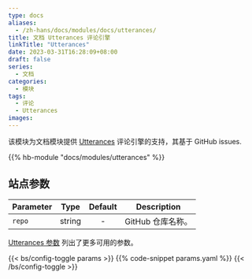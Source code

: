 ```yaml
---
type: docs
aliases:
  - /zh-hans/docs/modules/docs/utterances/
title: 文档 Utterances 评论引擎
linkTitle: "Utterances"
date: 2023-03-31T16:28:09+08:00
draft: false
series:
  - 文档
categories:
  - 模块
tags:
  - 评论
  - Utterances
images:
---
```


该模块为文档模块提供 [Utterances](https://utteranc.es) 评论引擎的支持，其基于 GitHub issues.

<!--more-->

{{% hb-module "docs/modules/utterances" %}}

## 站点参数

| Parameter |  Type  | Default | Description       |
| --------- | :----: | :-----: | ----------------- |
| `repo`    | string |    -    | GitHub 仓库名称。 |

[Utterances 参数](https://hugomods.com/en/docs/comment-engines/utterances/#site-parameters) 列出了更多可用的参数。

{{< bs/config-toggle params >}}
{{% code-snippet params.yaml %}}
{{< /bs/config-toggle >}}
